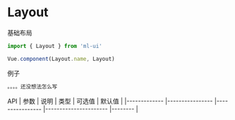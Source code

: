 # Layout

基础布局
```js
import { Layout } from 'ml-ui'

Vue.component(Layout.name, Layout)
```

例子
```html
。。。。还没想法怎么写
```
API
| 参数          | 说明            | 类型            | 可选值                 | 默认值   |
|-------------  |---------------- |---------------- |---------------------- |-------- |

